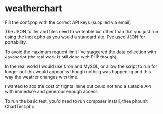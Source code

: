 # weatherchart

Fill the conf.php with the correct API keys (supplied via email).

The JSON folder and files need to writeable but other than that you just run using the index.php as you would a standard site.  I've used JSON for portability.  

To avoid the maximum request limit I've staggered the data collection with Javascript (the real work is still done with PHP though).  

In the real world I would use Cron and MySQL, or allow the script to run for longer but this would appear as though nothing was happening and this way the weather changes with time.

I wanted to add the cost of flights inline but could not find a suitable API with immediate and generous enough access.



To run the basic test, you'd need to run composer install, then phpunit  ChartTest.php
